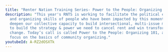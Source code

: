 ```yaml
---
title: "Renter Nation Training Series- Power to the People: Organizing 101"
description: "This year's RNTS is working to facilitate the political education
  and organizing skills of people who have been impacted by this moment, to
  deepen our collective capacity to build intersectional, multi-issue movements
  to build the strategy & power we need to cancel rent and win transformative
  change. Today’s call is called Power to the People: Organizing 101, and will
  focus on the basics of community organizing."
youtubeId: A-RZ2dOSXTk
---
```

